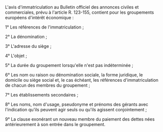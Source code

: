 L'avis d'immatriculation au Bulletin officiel des annonces civiles et commerciales, prévu à l'article R. 123-155, contient pour les groupements européens d'intérêt économique :

1° Les références de l'immatriculation ;

2° La dénomination ;

3° L'adresse du siège ;

4° L'objet ;

5° La durée du groupement lorsqu'elle n'est pas indéterminée ;

6° Les nom ou raison ou dénomination sociale, la forme juridique, le domicile ou siège social et, le cas échéant, les références d'immatriculation de chacun des membres du groupement ;

7° Les établissements secondaires ;

8° Les noms, nom d'usage, pseudonyme et prénoms des gérants avec l'indication qu'ils peuvent agir seuls ou qu'ils agissent conjointement ;

9° La clause exonérant un nouveau membre du paiement des dettes nées antérieurement à son entrée dans le groupement.
